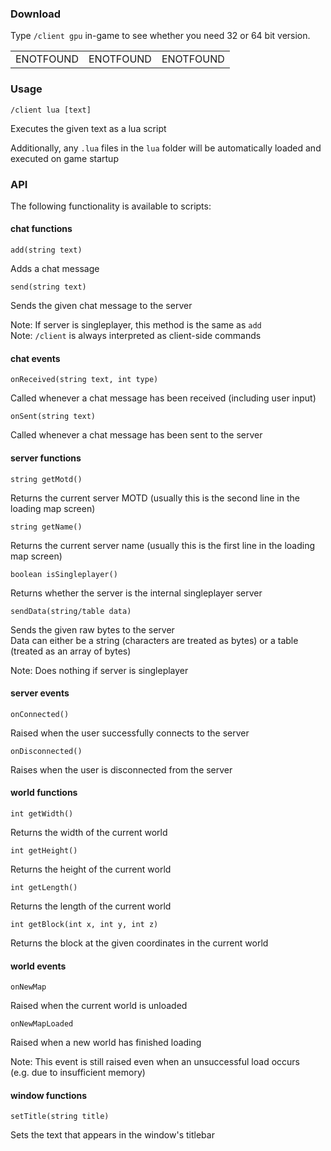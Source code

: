 ### Download
Type `/client gpu` in-game to see whether you need 32 or 64 bit version.

||||
|--|--|--|
ENOTFOUND|ENOTFOUND|ENOTFOUND

### Usage

`/client lua [text]`

Executes the given text as a lua script

Additionally, any `.lua` files in the `lua` folder will be automatically loaded and executed on game startup

### API

The following functionality is available to scripts:

#### chat functions

```add(string text)```

Adds a chat message

```send(string text)```

Sends the given chat message to the server

Note: If server is singleplayer, this method is the same as `add`<br>
Note: `/client` is always interpreted as client-side commands

#### chat events

```onReceived(string text, int type)```

Called whenever a chat message has been received (including user input) 

```onSent(string text)```

Called whenever a chat message has been sent to the server

#### server functions

```string getMotd()```

Returns the current server MOTD (usually this is the second line in the loading map screen)

```string getName()```

Returns the current server name (usually this is the first line in the loading map screen)

```boolean isSingleplayer()```

Returns whether the server is the internal singleplayer server

```sendData(string/table data)```

Sends the given raw bytes to the server<br>
Data can either be a string (characters are treated as bytes) or a table (treated as an array of bytes)

Note: Does nothing if server is singleplayer

#### server events

```onConnected()```

Raised when the user successfully connects to the server

```onDisconnected()```

Raises when the user is disconnected from the server

#### world functions

```int getWidth()```

Returns the width of the current world

```int getHeight()```

Returns the height of the current world

```int getLength()```

Returns the length of the current world

```int getBlock(int x, int y, int z)```

Returns the block at the given coordinates in the current world

#### world events

```onNewMap```

Raised when the current world is unloaded

```onNewMapLoaded```

Raised when a new world has finished loading

Note: This event is still raised even when an unsuccessful load occurs<br>
(e.g. due to insufficient memory)

#### window functions

```setTitle(string title)```

Sets the text that appears in the window's titlebar
